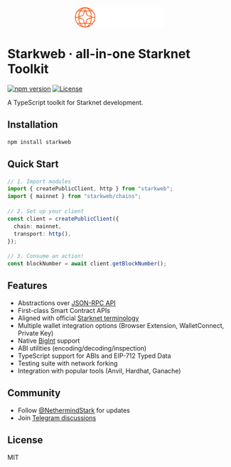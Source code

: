 
<div align="center">
  <picture>
    <source media="(prefers-color-scheme: light)" srcset="app/starkweb/docs/public/starkweb_horizontal_dark.svg">
    <source media="(prefers-color-scheme: dark)" srcset="app/starkweb/docs/public/starkweb_horizontal_light.svg">
    <img alt="StarkWeb Logo" src="app/starkweb/docs/public/starkweb_horizontal_light.svg" width="200">
  </picture>
</div>


# Starkweb · all-in-one Starknet Toolkit

[![npm version](https://img.shields.io/npm/v/starkweb.svg)](https://www.npmjs.com/package/starkweb)
[![License](https://img.shields.io/badge/License-MIT-blue.svg)](https://opensource.org/licenses/MIT)

A TypeScript toolkit for Starknet development.

## Installation

```bash
npm install starkweb
```

## Quick Start

```typescript
// 1. Import modules
import { createPublicClient, http } from "starkweb";
import { mainnet } from "starkweb/chains";

// 2. Set up your client
const client = createPublicClient({
  chain: mainnet,
  transport: http(),
});

// 3. Consume an action!
const blockNumber = await client.getBlockNumber();
```

## Features

- Abstractions over [JSON-RPC API](https://ethereum.org/en/developers/docs/apis/json-rpc/)
- First-class Smart Contract APIs
- Aligned with official [Starknet terminology](https://docs.starknet.io/glossary/)
- Multiple wallet integration options (Browser Extension, WalletConnect, Private Key)
- Native [BigInt](https://developer.mozilla.org/en-US/docs/Web/JavaScript/Reference/Global_Objects/BigInt) support
- ABI utilities (encoding/decoding/inspection)
- TypeScript support for ABIs and EIP-712 Typed Data
- Testing suite with network forking
- Integration with popular tools (Anvil, Hardhat, Ganache)

## Community

- Follow [@NethermindStark](https://twitter.com/NethermindStark) for updates
- Join [Telegram discussions](https://t.me/strkweb)

## License

MIT

